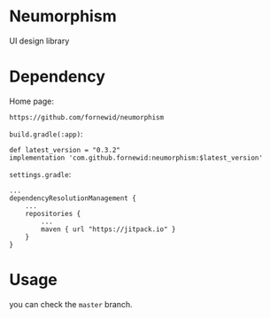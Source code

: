 # Neumorphism
UI design library

# Dependency

Home page:

    https://github.com/fornewid/neumorphism

`build.gradle(:app)`:

    def latest_version = "0.3.2"
    implementation 'com.github.fornewid:neumorphism:$latest_version'
    
`settings.gradle`:
    
    ...
    dependencyResolutionManagement {
        ...
        repositories {
            ...
            maven { url "https://jitpack.io" }
        }
    }
# Usage
you can check the `master` branch.
